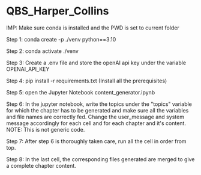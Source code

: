 # QBS_Harper_Collins

IMP: Make sure conda is installed and the PWD is set to current folder

Step 1: conda create -p ./venv python==3.10

Step 2: conda activate ./venv

Step 3: Create a .env file and store the openAI api key under the variable OPENAI_API_KEY 

Step 4: pip install -r requirements.txt  (Install all the prerequisites)

Step 5: open the Jupyter Notebook content_generator.ipynb

Step 6: In the jupyter notebook, write the topics under the "topics" variable for which the chapter has to be generated and make sure all the variables and file names are correctly fed. Change the user_message and system message accordingly for each cell and for each chapter and it's content. 
NOTE: This is not generic code.  

Step 7: After step 6 is thoroughly taken care, run all the cell in order from top.

Step 8: In the last cell, the corresponding files generated are merged to give a complete chapter content.




